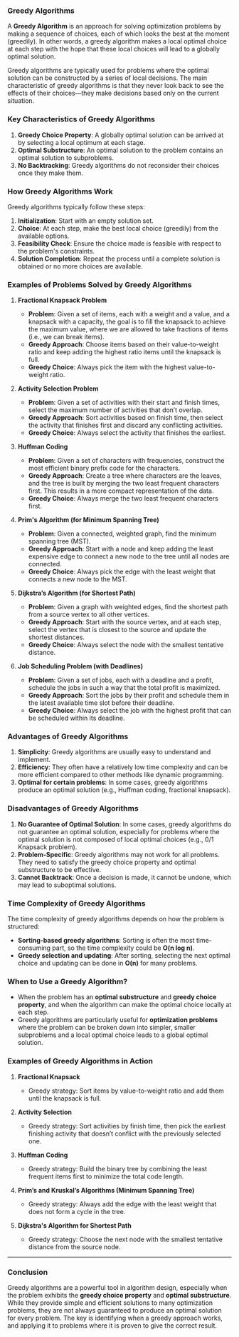 ### **Greedy Algorithms**

A **Greedy Algorithm** is an approach for solving optimization problems by making a sequence of choices, each of which looks the best at the moment (greedily). In other words, a greedy algorithm makes a local optimal choice at each step with the hope that these local choices will lead to a globally optimal solution. 

Greedy algorithms are typically used for problems where the optimal solution can be constructed by a series of local decisions. The main characteristic of greedy algorithms is that they never look back to see the effects of their choices—they make decisions based only on the current situation.

### **Key Characteristics of Greedy Algorithms**
1. **Greedy Choice Property**: A globally optimal solution can be arrived at by selecting a local optimum at each stage.
2. **Optimal Substructure**: An optimal solution to the problem contains an optimal solution to subproblems.
3. **No Backtracking**: Greedy algorithms do not reconsider their choices once they make them.

### **How Greedy Algorithms Work**
Greedy algorithms typically follow these steps:
1. **Initialization**: Start with an empty solution set.
2. **Choice**: At each step, make the best local choice (greedily) from the available options.
3. **Feasibility Check**: Ensure the choice made is feasible with respect to the problem's constraints.
4. **Solution Completion**: Repeat the process until a complete solution is obtained or no more choices are available.

### **Examples of Problems Solved by Greedy Algorithms**

1. **Fractional Knapsack Problem**
   - **Problem**: Given a set of items, each with a weight and a value, and a knapsack with a capacity, the goal is to fill the knapsack to achieve the maximum value, where we are allowed to take fractions of items (i.e., we can break items).
   - **Greedy Approach**: Choose items based on their value-to-weight ratio and keep adding the highest ratio items until the knapsack is full.
   - **Greedy Choice**: Always pick the item with the highest value-to-weight ratio.

2. **Activity Selection Problem**
   - **Problem**: Given a set of activities with their start and finish times, select the maximum number of activities that don’t overlap.
   - **Greedy Approach**: Sort activities based on finish time, then select the activity that finishes first and discard any conflicting activities.
   - **Greedy Choice**: Always select the activity that finishes the earliest.

3. **Huffman Coding**
   - **Problem**: Given a set of characters with frequencies, construct the most efficient binary prefix code for the characters.
   - **Greedy Approach**: Create a tree where characters are the leaves, and the tree is built by merging the two least frequent characters first. This results in a more compact representation of the data.
   - **Greedy Choice**: Always merge the two least frequent characters first.

4. **Prim's Algorithm (for Minimum Spanning Tree)**
   - **Problem**: Given a connected, weighted graph, find the minimum spanning tree (MST).
   - **Greedy Approach**: Start with a node and keep adding the least expensive edge to connect a new node to the tree until all nodes are connected.
   - **Greedy Choice**: Always pick the edge with the least weight that connects a new node to the MST.

5. **Dijkstra’s Algorithm (for Shortest Path)**
   - **Problem**: Given a graph with weighted edges, find the shortest path from a source vertex to all other vertices.
   - **Greedy Approach**: Start with the source vertex, and at each step, select the vertex that is closest to the source and update the shortest distances.
   - **Greedy Choice**: Always select the node with the smallest tentative distance.

6. **Job Scheduling Problem (with Deadlines)**
   - **Problem**: Given a set of jobs, each with a deadline and a profit, schedule the jobs in such a way that the total profit is maximized.
   - **Greedy Approach**: Sort the jobs by their profit and schedule them in the latest available time slot before their deadline.
   - **Greedy Choice**: Always select the job with the highest profit that can be scheduled within its deadline.

### **Advantages of Greedy Algorithms**
1. **Simplicity**: Greedy algorithms are usually easy to understand and implement.
2. **Efficiency**: They often have a relatively low time complexity and can be more efficient compared to other methods like dynamic programming.
3. **Optimal for certain problems**: In some cases, greedy algorithms produce an optimal solution (e.g., Huffman coding, fractional knapsack).

### **Disadvantages of Greedy Algorithms**
1. **No Guarantee of Optimal Solution**: In some cases, greedy algorithms do not guarantee an optimal solution, especially for problems where the optimal solution is not composed of local optimal choices (e.g., 0/1 Knapsack problem).
2. **Problem-Specific**: Greedy algorithms may not work for all problems. They need to satisfy the greedy choice property and optimal substructure to be effective.
3. **Cannot Backtrack**: Once a decision is made, it cannot be undone, which may lead to suboptimal solutions.

### **Time Complexity of Greedy Algorithms**
The time complexity of greedy algorithms depends on how the problem is structured:
- **Sorting-based greedy algorithms**: Sorting is often the most time-consuming part, so the time complexity could be **O(n log n)**.
- **Greedy selection and updating**: After sorting, selecting the next optimal choice and updating can be done in **O(n)** for many problems.

### **When to Use a Greedy Algorithm?**
- When the problem has an **optimal substructure** and **greedy choice property**, and when the algorithm can make the optimal choice locally at each step.
- Greedy algorithms are particularly useful for **optimization problems** where the problem can be broken down into simpler, smaller subproblems and a local optimal choice leads to a global optimal solution.
  
### **Examples of Greedy Algorithms in Action**

1. **Fractional Knapsack**
   - Greedy strategy: Sort items by value-to-weight ratio and add them until the knapsack is full.

2. **Activity Selection**
   - Greedy strategy: Sort activities by finish time, then pick the earliest finishing activity that doesn’t conflict with the previously selected one.

3. **Huffman Coding**
   - Greedy strategy: Build the binary tree by combining the least frequent items first to minimize the total code length.

4. **Prim’s and Kruskal’s Algorithms (Minimum Spanning Tree)**
   - Greedy strategy: Always add the edge with the least weight that does not form a cycle in the tree.

5. **Dijkstra's Algorithm for Shortest Path**
   - Greedy strategy: Choose the next node with the smallest tentative distance from the source node.

---

### **Conclusion**
Greedy algorithms are a powerful tool in algorithm design, especially when the problem exhibits the **greedy choice property** and **optimal substructure**. While they provide simple and efficient solutions to many optimization problems, they are not always guaranteed to produce an optimal solution for every problem. The key is identifying when a greedy approach works, and applying it to problems where it is proven to give the correct result.
